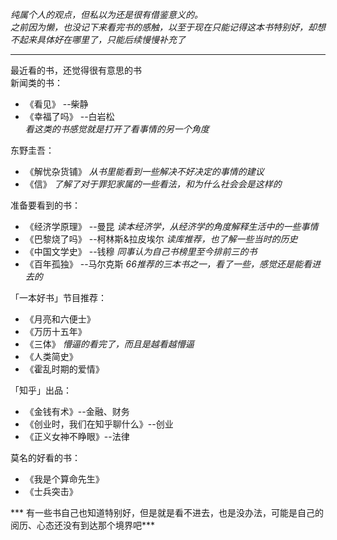 *纯属个人的观点，但私以为还是很有借鉴意义的。  
之前因为懒，也没记下来看完书的感触，以至于现在只能记得这本书特别好，却想不起来具体好在哪里了，只能后续慢慢补充了*

----
最近看的书，还觉得很有意思的书  
新闻类的书：  
- 《看见》 --柴静  
- 《幸福了吗》 --白岩松  
*看这类的书感觉就是打开了看事情的另一个角度*  

东野圭吾：  
- 《解忧杂货铺》  *从书里能看到一些解决不好决定的事情的建议*  
- 《信》         *了解了对于罪犯家属的一些看法，和为什么社会会是这样的*  

准备要看到的书：
- 《经济学原理》 --曼昆       *读本经济学，从经济学的角度解释生活中的一些事情*  
- 《巴黎烧了吗》 --柯林斯&拉皮埃尔        *读库推荐，也了解一些当时的历史*  
- 《中国文学史》 --钱穆         *同事认为自己书榜里至今排前三的书*  
- 《百年孤独》   --马尔克斯          *66推荐的三本书之一，看了一些，感觉还是能看进去的* 

「一本好书」节目推荐：  
- 《月亮和六便士》   
- 《万历十五年》   
- 《三体》   *懵逼的看完了，而且是越看越懵逼*  
- 《人类简史》  
- 《霍乱时期的爱情》  

「知乎」出品：
- 《金钱有术》--金融、财务
- 《创业时，我们在知乎聊什么》--创业
- 《正义女神不睁眼》--法律

莫名的好看的书：  
- 《我是个算命先生》
- 《士兵突击》

*** 有一些书自己也知道特别好，但是就是看不进去，也是没办法，可能是自己的阅历、心态还没有到达那个境界吧***
